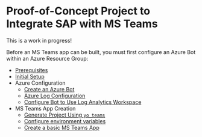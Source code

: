 # Proof-of-Concept Project to Integrate SAP with MS Teams

This is a work in progress!

Before an MS Teams app can be built, you must first configure an Azure Bot within an Azure Resource Group:

* [Prerequisites](./docs/prerequisites.md)
* [Initial Setup](./docs/initial_setup.md)
* Azure Configuration
   * [Create an Azure Bot](./docs/azure_bot_creation.md)
   * [Azure Log Configuration](./docs/azure_log_config.md)
   * [Configure Bot to Use Log Analytics Workspace](./docs/azure_bot_config.md)
* MS Teams App Creation
   * [Generate Project Using `yo teams`](./docs/yo_teams.md)
   * [Configure environment variables](./docs/env_vars.md)
   * [Create a basic MS Teams App](./docs/basic_teams_app.md)
